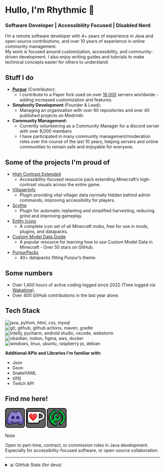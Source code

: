 # Hullo, I'm Rhythmic 👋
### Software Developer | Accessibility Focused | Disabled Nerd

I’m a remote software developer with 4+ years of experience in Java and open-source contributions, and over 10 years of experience in online community management.  
My work is focused around customization, accessibility, and community-driven development.
I also enjoy writing guides and tutorials to make technical concepts easier for others to understand.

## Stuff I do
- **[Purpur](https://github.com/PurpurMC/Purpur)** (Contributor):
  - I contribute to a Paper fork used on over [16,000](https://purpurmc.org/docs/purpur/#bstats) servers worldwide - adding increased customization and features.
- **Simplexity Development** (Founder & Lead):
  - Managing an organization with over 90 repositories and over 40 published projects on Modrinth.
- **Community Management:** 
  - Currently volunteering as a Community Manager for a discord server with over 8,000 members
  - I have participated in many community management/moderation roles over the course of the last 10 years, helping servers and online communities to remain safe and enjoyable for everyone.

## Some of the projects I'm proud of
- [High Contrast Extended](https://github.com/Simplexity-Development/High_Contrast_Extended)  
  - Accessibility-focused resource pack extending Minecraft’s high-contrast visuals across the entire game.
- [VillagerInfo](https://github.com/Simplexity-Development/VillagerInfo)  
  - Plugin providing vital villager data normally hidden behind admin commands, improving accessibility for players.
- [Scythe](https://github.com/Simplexity-Development/Scythe)  
  - Plugin for automatic replanting and simplified harvesting, reducing grind and improving gameplay.
- [Entity Icons](https://github.com/Simplexity-Development/Entity-Icons)  
  - A complete icon set of all Minecraft mobs, free for use in mods, plugins, and datapacks.
- [Custom Model Data Guide](https://github.com/Simplexity-Development/Custom_Model_Data_Guide)
  - A popular resource for learning how to use Custom Model Data in Minecraft - Over 50 stars on GitHub.
- [PurpurPacks](https://github.com/PurpurMC/PurpurPacks)
  - 40+ datapacks fitting Purpur’s theme.

## Some numbers
- Over 1,400 hours of active coding logged since 2022 (Time logged via [Wakatime](https://wakatime.com/@RhythmicSys)).
- Over 400 GitHub contributions in the last year alone.

## Tech Stack

![java, python, html, css, mysql](https://skillicons.dev/icons?i=java,python,html,css,mysql)
<br>![git, github, github actions, maven, gradle](https://skillicons.dev/icons?i=git,github,githubactions,maven,gradle)
<br>![intellij, pycharm, android studio, vscode, webstorm](https://skillicons.dev/icons?i=idea,pycharm,androidstudio,visualstudio,webstorm)
<br>![obsidian, notion, figma, aws, docker](https://skillicons.dev/icons?i=obsidian,notion,figma,aws,docker)
<br>![windows, linux, ubuntu, raspberry pi, debian](https://skillicons.dev/icons?i=windows,linux,ubuntu,raspberrypi,debian)


**Additional APIs and Libraries I'm familiar with:** 

- Json
- Gson
- SnakeYAML
- slf4j
- Twitch API 


## Find me here!
<a href="https://discord.gg/qe3YQrbegA"><img src="https://raw.githubusercontent.com/Simplexity-Development/.github/main/organization_resources/assets/discord-assets/discord_240x240.png" alt="Discord logo in a pixel-art style" height=64></a>
<a href="https://ko-fi.com/simple_dev"><img src="https://raw.githubusercontent.com/Simplexity-Development/.github/main/organization_resources/assets/discord-assets/kofi_240x240.png" alt="Ko-Fi logo in a pixel-art style" height=64></a>
<a href="https://modrinth.com/organization/simplexity"><img src="https://raw.githubusercontent.com/Simplexity-Development/.github/main/organization_resources/assets/discord-assets/modrinth_button_240x240.png" alt="Modrinth logo in a pixel-art style" height=64></a>

> [!Note]
>
> Open to part-time, contract, or commission roles in Java development. Especially for accessibility-focused software, or open-source collaboration.
> 

---

<details>
  <summary>📊 GitHub Stats (for devs)</summary>

![](https://github-readme-streak-stats.herokuapp.com/?user=RhythmicSys&theme=bear&hide_border=false)  
![](https://github-readme-stats.vercel.app/api/top-langs/?username=RhythmicSys&theme=bear&hide_border=false&include_all_commits=true&count_private=true&layout=compact)  
![](https://github-profile-trophy.vercel.app/?username=RhythmicSys&theme=chalk&no-frame=false&no-bg=false&margin-w=4)  
![](https://github-contributor-stats.vercel.app/api?username=RhythmicSys&limit=5&theme=dracula&combine_all_yearly_contributions=true)
</details>
